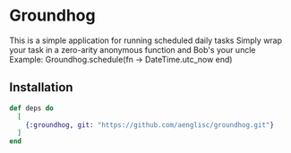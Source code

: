 # Groundhog

This is a simple application for running scheduled daily tasks
Simply wrap your task in a zero-arity anonymous function and Bob's your uncle
Example: Groundhog.schedule(fn -> DateTime.utc_now end)

## Installation

```elixir
def deps do
  [
    {:groundhog, git: "https://github.com/aenglisc/groundhog.git"}
  ]
end
```

